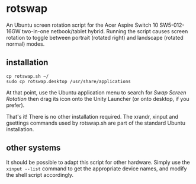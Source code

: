 # rotswap

An Ubuntu screen rotation script for the Acer Aspire Switch 10 SW5-012-16GW two-in-one netbook/tablet hybrid. Running the script causes screen rotation to toggle between portrait (rotated right) and landscape (rotated normal) modes.


## installation

    cp rotswap.sh ~/
    sudo cp rotswap.desktop /usr/share/applications

At that point, use the Ubuntu application menu to search for *Swap Screen Rotation* then drag its icon onto the Unity Launcher (or onto desktop, if you prefer).

That's it! There is no other installation required. The xrandr, xinput and gsettings commands used by rotswap.sh are part of the standard Ubuntu installation.

## other systems

It should be possible to adapt this script for other hardware. Simply use the `xinput --list` command to get the appropriate device names, and modify the shell script accordingly.
